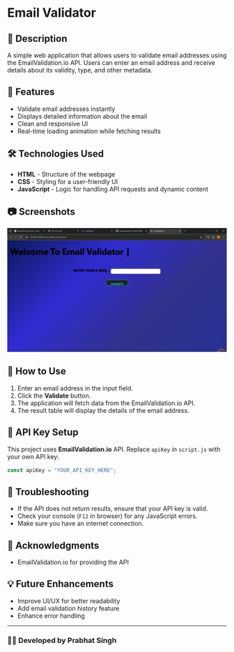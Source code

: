 # Email Validator

## 📌 Description

A simple web application that allows users to validate email addresses using the EmailValidation.io API. Users can enter an email address and receive details about its validity, type, and other metadata.

## 🚀 Features

- Validate email addresses instantly
- Displays detailed information about the email
- Clean and responsive UI
- Real-time loading animation while fetching results

## 🛠️ Technologies Used

- **HTML** - Structure of the webpage
- **CSS** - Styling for a user-friendly UI
- **JavaScript** - Logic for handling API requests and dynamic content

## 📷 Screenshots

![Website Image](image.png)

## 🎯 How to Use

1. Enter an email address in the input field.
2. Click the **Validate** button.
3. The application will fetch data from the EmailValidation.io API.
4. The result table will display the details of the email address.

## 🔑 API Key Setup

This project uses **EmailValidation.io** API. Replace `apiKey` in `script.js` with your own API key:

```js
const apiKey = "YOUR_API_KEY_HERE";
```

## 🐛 Troubleshooting

- If the API does not return results, ensure that your API key is valid.
- Check your console (`F12` in browser) for any JavaScript errors.
- Make sure you have an internet connection.

## 🙌 Acknowledgments

- EmailValidation.io for providing the API

## 💡 Future Enhancements

- Improve UI/UX for better readability
- Add email validation history feature
- Enhance error handling

---

### 👨‍💻 Developed by Prabhat Singh

